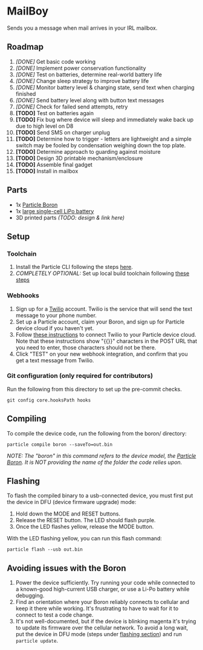 # MailBoy

Sends you a message when mail arrives in your IRL mailbox.

## Roadmap

1.  *[DONE]* Get basic code working
1.  *[DONE]* Implement power conservation functionality
1.  *[DONE]* Test on batteries, determine real-world battery life
1.  *[DONE]* Change sleep strategy to improve battery life
1.  *[DONE]* Monitor battery level & charging state, send text when charging
    finished
1.  *[DONE]* Send battery level along with button text messages
1.  *[DONE]* Check for failed send attempts, retry
1.  **[TODO]** Test on batteries again
1.  **[TODO]** Fix bug where device will sleep and immediately wake back up due
    to high level on D8
1.  **[TODO]** Send SMS on charger unplug
1.  **[TODO]** Determine how to trigger - letters are lightweight and a simple
    switch may be fooled by condensation weighing down the top plate.
1.  **[TODO]** Determine approach to guarding against moisture
1.  **[TODO]** Design 3D printable mechanism/enclosure
1.  **[TODO]** Assemble final gadget
1.  **[TODO]** Install in mailbox

## Parts

*   1x [Particle Boron](https://store.particle.io/products/boron-lte)
*   1x [large single-cell LiPo battery](https://amazon.com/gp/product/B01NAX9XYG)
*   3D printed parts *(TODO: design & link here)*

## Setup

### Toolchain

1.  Install the Particle CLI following the steps
    [here](https://docs.particle.io/tutorials/developer-tools/cli/).
1.  *COMPLETELY OPTIONAL:* Set up local build toolchain following
    [these steps](https://docs.particle.io/tutorials/developer-tools/cli/#compile-and-flash-code-locally)

### Webhooks

1.  Sign up for a [Twilio](https://www.twilio.com/) account. Twilio is the
    service that will send the text message to your phone number.
1.  Set up a Particle account, claim your Boron, and sign up for Particle device
    cloud if you haven't yet.
1.  Follow [these instructions](https://www.twilio.com/docs/sms/tutorials/how-to-send-sms-messages-particle-photon#set-up-a-particle-webhook)
    to connect Twilio to your Particle device cloud. Note that these
    instructions show "{{}}" characters in the POST URL that you need to enter,
    those characters should not be there.
1.  Click "TEST" on your new webhook integration, and confirm that you get a
    text message from Twilio.

### Git configuration (only required for contributors)

Run the following from this directory to set up the pre-commit checks.

```
git config core.hooksPath hooks
```

## Compiling

To compile the device code, run the following from the boron/ directory:

```
particle compile boron --saveTo=out.bin
```

*NOTE: The "boron" in this command refers to the device model, the
[Particle Boron](https://store.particle.io/products/boron-lte). It is NOT
providing the name of the folder the code relies upon.*

## Flashing

To flash the compiled binary to a usb-connected device, you must first put the
device in DFU (device firmware upgrade) mode:

1.  Hold down the MODE and RESET buttons.
1.  Release the RESET button. The LED should flash purple.
1.  Once the LED flashes yellow, release the MODE button.

With the LED flashing yellow, you can run this flash command:

```
particle flash --usb out.bin
```

## Avoiding issues with the Boron

1.  Power the device sufficiently. Try running your code while connected to a
    known-good high-current USB charger, or use a Li-Po battery while debugging.
1.  Find an orientation where your Boron reliably connects to cellular and keep
    it there while working. It's frustrating to have to wait for it to connect
    to test a code change.
1.  It's not well-documented, but if the device is blinking magenta it's trying
    to update its firmware over the cellular network. To avoid a long wait, put
    the device in DFU mode (steps under [flashing section](#flashing)) and run
    `particle update`.
